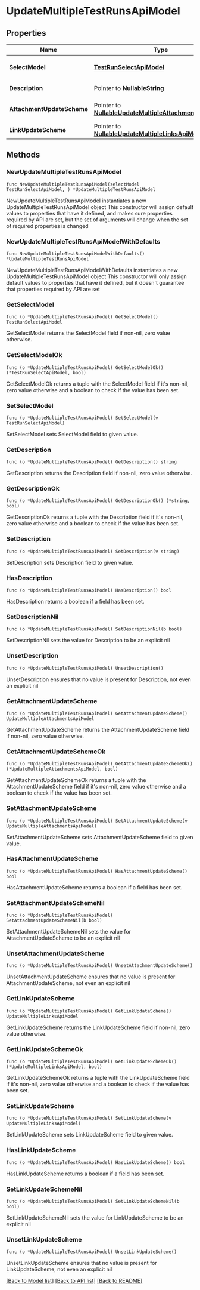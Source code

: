 # UpdateMultipleTestRunsApiModel

## Properties

Name | Type | Description | Notes
------------ | ------------- | ------------- | -------------
**SelectModel** | [**TestRunSelectApiModel**](TestRunSelectApiModel.md) | Test run selection model | 
**Description** | Pointer to **NullableString** | Test run description | [optional] 
**AttachmentUpdateScheme** | Pointer to [**NullableUpdateMultipleAttachmentsApiModel**](UpdateMultipleAttachmentsApiModel.md) | Set of attachment ids | [optional] 
**LinkUpdateScheme** | Pointer to [**NullableUpdateMultipleLinksApiModel**](UpdateMultipleLinksApiModel.md) | Set of links | [optional] 

## Methods

### NewUpdateMultipleTestRunsApiModel

`func NewUpdateMultipleTestRunsApiModel(selectModel TestRunSelectApiModel, ) *UpdateMultipleTestRunsApiModel`

NewUpdateMultipleTestRunsApiModel instantiates a new UpdateMultipleTestRunsApiModel object
This constructor will assign default values to properties that have it defined,
and makes sure properties required by API are set, but the set of arguments
will change when the set of required properties is changed

### NewUpdateMultipleTestRunsApiModelWithDefaults

`func NewUpdateMultipleTestRunsApiModelWithDefaults() *UpdateMultipleTestRunsApiModel`

NewUpdateMultipleTestRunsApiModelWithDefaults instantiates a new UpdateMultipleTestRunsApiModel object
This constructor will only assign default values to properties that have it defined,
but it doesn't guarantee that properties required by API are set

### GetSelectModel

`func (o *UpdateMultipleTestRunsApiModel) GetSelectModel() TestRunSelectApiModel`

GetSelectModel returns the SelectModel field if non-nil, zero value otherwise.

### GetSelectModelOk

`func (o *UpdateMultipleTestRunsApiModel) GetSelectModelOk() (*TestRunSelectApiModel, bool)`

GetSelectModelOk returns a tuple with the SelectModel field if it's non-nil, zero value otherwise
and a boolean to check if the value has been set.

### SetSelectModel

`func (o *UpdateMultipleTestRunsApiModel) SetSelectModel(v TestRunSelectApiModel)`

SetSelectModel sets SelectModel field to given value.


### GetDescription

`func (o *UpdateMultipleTestRunsApiModel) GetDescription() string`

GetDescription returns the Description field if non-nil, zero value otherwise.

### GetDescriptionOk

`func (o *UpdateMultipleTestRunsApiModel) GetDescriptionOk() (*string, bool)`

GetDescriptionOk returns a tuple with the Description field if it's non-nil, zero value otherwise
and a boolean to check if the value has been set.

### SetDescription

`func (o *UpdateMultipleTestRunsApiModel) SetDescription(v string)`

SetDescription sets Description field to given value.

### HasDescription

`func (o *UpdateMultipleTestRunsApiModel) HasDescription() bool`

HasDescription returns a boolean if a field has been set.

### SetDescriptionNil

`func (o *UpdateMultipleTestRunsApiModel) SetDescriptionNil(b bool)`

 SetDescriptionNil sets the value for Description to be an explicit nil

### UnsetDescription
`func (o *UpdateMultipleTestRunsApiModel) UnsetDescription()`

UnsetDescription ensures that no value is present for Description, not even an explicit nil
### GetAttachmentUpdateScheme

`func (o *UpdateMultipleTestRunsApiModel) GetAttachmentUpdateScheme() UpdateMultipleAttachmentsApiModel`

GetAttachmentUpdateScheme returns the AttachmentUpdateScheme field if non-nil, zero value otherwise.

### GetAttachmentUpdateSchemeOk

`func (o *UpdateMultipleTestRunsApiModel) GetAttachmentUpdateSchemeOk() (*UpdateMultipleAttachmentsApiModel, bool)`

GetAttachmentUpdateSchemeOk returns a tuple with the AttachmentUpdateScheme field if it's non-nil, zero value otherwise
and a boolean to check if the value has been set.

### SetAttachmentUpdateScheme

`func (o *UpdateMultipleTestRunsApiModel) SetAttachmentUpdateScheme(v UpdateMultipleAttachmentsApiModel)`

SetAttachmentUpdateScheme sets AttachmentUpdateScheme field to given value.

### HasAttachmentUpdateScheme

`func (o *UpdateMultipleTestRunsApiModel) HasAttachmentUpdateScheme() bool`

HasAttachmentUpdateScheme returns a boolean if a field has been set.

### SetAttachmentUpdateSchemeNil

`func (o *UpdateMultipleTestRunsApiModel) SetAttachmentUpdateSchemeNil(b bool)`

 SetAttachmentUpdateSchemeNil sets the value for AttachmentUpdateScheme to be an explicit nil

### UnsetAttachmentUpdateScheme
`func (o *UpdateMultipleTestRunsApiModel) UnsetAttachmentUpdateScheme()`

UnsetAttachmentUpdateScheme ensures that no value is present for AttachmentUpdateScheme, not even an explicit nil
### GetLinkUpdateScheme

`func (o *UpdateMultipleTestRunsApiModel) GetLinkUpdateScheme() UpdateMultipleLinksApiModel`

GetLinkUpdateScheme returns the LinkUpdateScheme field if non-nil, zero value otherwise.

### GetLinkUpdateSchemeOk

`func (o *UpdateMultipleTestRunsApiModel) GetLinkUpdateSchemeOk() (*UpdateMultipleLinksApiModel, bool)`

GetLinkUpdateSchemeOk returns a tuple with the LinkUpdateScheme field if it's non-nil, zero value otherwise
and a boolean to check if the value has been set.

### SetLinkUpdateScheme

`func (o *UpdateMultipleTestRunsApiModel) SetLinkUpdateScheme(v UpdateMultipleLinksApiModel)`

SetLinkUpdateScheme sets LinkUpdateScheme field to given value.

### HasLinkUpdateScheme

`func (o *UpdateMultipleTestRunsApiModel) HasLinkUpdateScheme() bool`

HasLinkUpdateScheme returns a boolean if a field has been set.

### SetLinkUpdateSchemeNil

`func (o *UpdateMultipleTestRunsApiModel) SetLinkUpdateSchemeNil(b bool)`

 SetLinkUpdateSchemeNil sets the value for LinkUpdateScheme to be an explicit nil

### UnsetLinkUpdateScheme
`func (o *UpdateMultipleTestRunsApiModel) UnsetLinkUpdateScheme()`

UnsetLinkUpdateScheme ensures that no value is present for LinkUpdateScheme, not even an explicit nil

[[Back to Model list]](../README.md#documentation-for-models) [[Back to API list]](../README.md#documentation-for-api-endpoints) [[Back to README]](../README.md)


